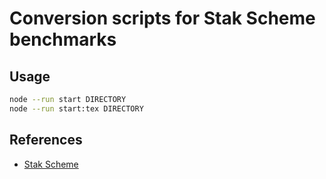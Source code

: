 # Conversion scripts for Stak Scheme benchmarks

## Usage

```sh
node --run start DIRECTORY
node --run start:tex DIRECTORY
```

## References

- [Stak Scheme](https://github.com/raviqqe/stak)
